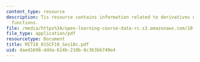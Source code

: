 ```yaml
---
content_type: resource
description: Tis resource contains information related to derivatives of other exponential
  functions.
file: /media/https%3A/open-learning-course-data-rc.s3.amazonaws.com/18-01sc-single-variable-calculus-fall-2010/daed1696ddda614b210b8c363bb749e4_MIT18_01SCF10_Ses18c.pdf
file_type: application/pdf
resourcetype: Document
title: MIT18_01SCF10_Ses18c.pdf
uid: daed1696-ddda-614b-210b-8c363bb749e4
---
```

